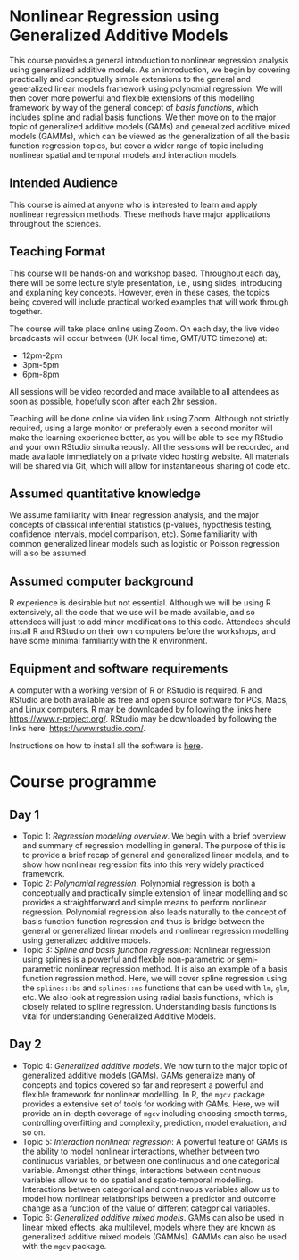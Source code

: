 # Nonlinear Regression using Generalized Additive Models

This course provides a general introduction to nonlinear regression analysis
using generalized additive models. As an introduction, we begin by covering
practically and conceptually simple extensions to the general and generalized
linear models framework using polynomial regression.  We will then cover more
powerful and flexible extensions of this modelling framework by way of the
general concept of *basis functions*, which includes spline and radial basis
functions.  We then move on to the major topic of generalized additive models
(GAMs) and generalized additive mixed models (GAMMs), which can be viewed as
the generalization of all the basis function regression topics, but cover a
wider range of topic including nonlinear spatial and temporal models and
interaction models. 

## Intended Audience

This course is aimed at anyone who is interested to learn and apply nonlinear regression methods. These methods have major applications throughout the sciences.

## Teaching Format

This course will be hands-on and workshop based. Throughout each day, there will be some lecture style presentation, i.e., using slides, introducing and explaining key concepts. However, even in these cases, the topics being covered will include practical worked examples that will work through together.

The course will take place online using Zoom. On each day, the live video broadcasts will occur between (UK local time, GMT/UTC timezone) at:

* 12pm-2pm
* 3pm-5pm
* 6pm-8pm
 
All sessions will be video recorded and made available to all attendees as soon as possible, hopefully soon after each 2hr session.
 
Teaching will be done online via video link using Zoom. Although not strictly required, using a large monitor or preferably even a second monitor will make the learning experience better, as you will be able to see my RStudio and your own RStudio simultaneously. All the sessions will be recorded, and made available immediately on a private video hosting website. All materials will be shared via Git, which will allow for instantaneous sharing of code etc.

## Assumed quantitative knowledge

We assume familiarity with linear regression analysis, and the major concepts of classical inferential statistics (p-values,
hypothesis testing, confidence intervals, model comparison, etc). Some
familiarity with common generalized linear models such as logistic or Poisson
regression will also be assumed.


## Assumed computer background

R experience is desirable but not essential. Although we will be using R extensively, all the code that we use will be made available, and so attendees will just to add minor modifications to this code. Attendees should install R and RStudio on their own computers before the workshops, and have some minimal familiarity with the R environment. 

## Equipment and software requirements

A computer with a working version of R or RStudio is required. R and RStudio are both available as free and open source software for PCs, Macs, and Linux computers. R may be downloaded by following the links here https://www.r-project.org/. RStudio may be downloaded by following the links here: https://www.rstudio.com/.

Instructions on how to install all the software is [here](software.md).

# Course programme 

## Day 1

* Topic 1: *Regression modelling overview*. We begin with a brief overview and summary of regression modelling in general. The purpose of this is to provide a brief recap of general and generalized linear models, and to show how nonlinear regression fits into this very widely practiced framework.
* Topic 2: *Polynomial regression*. Polynomial regression is both a conceptually and practically simple extension of linear modelling and so provides a straightforward and simple means to perform nonlinear regression. Polynomial regression also leads naturally to the concept of basis function function regression and thus is bridge between the general or generalized linear models and nonlinear regression modelling using generalized additive models.
 * Topic 3: *Spline and basis function regression*: Nonlinear regression using splines is a powerful and flexible non-parametric or semi-parametric nonlinear regression method. It is also an example of a basis function regression method. Here, we will cover spline regression using the `splines::bs` and `splines::ns` functions that can be used with `lm`, `glm`, etc. We also look at regression using radial basis functions, which is closely related to spline regression. Understanding basis functions is vital for understanding Generalized Additive Models.

## Day 2

* Topic 4: *Generalized additive models*. We now turn to the major topic of generalized additive models (GAMs). GAMs generalize many of concepts and topics covered so far and represent a powerful and flexible framework for nonlinear modelling. In R, the `mgcv` package provides a extensive set of tools for working with GAMs. Here, we will provide an in-depth coverage of `mgcv` including choosing smooth terms, controlling overfitting and complexity, prediction, model evaluation, and so on.
* Topic 5: *Interaction nonlinear regression*: A powerful feature of GAMs is the ability to model nonlinear interactions, whether between two continuous variables, or between one continuous and one categorical variable. Amongst other things, interactions between continuous variables allow us to do spatial and spatio-temporal modelling. Interactions between categorical and continuous variables allow us to model how nonlinear relationships between a predictor and outcome change as a function of the value of different categorical variables.
* Topic 6: *Generalized additive mixed models*. GAMs can also be used in linear mixed effects, aka multilevel, models where they are known as generalized additive mixed models (GAMMs). GAMMs can also be used with the `mgcv` package.

